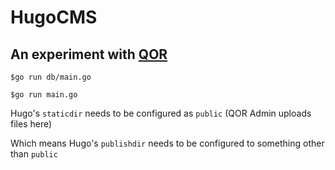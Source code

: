 # HugoCMS

## An experiment with [QOR](https://github.com/qor/)

`$go run db/main.go`

`$go run main.go`

Hugo's `staticdir` needs to be configured as `public` (QOR Admin uploads files here)

Which  means Hugo's `publishdir` needs to be configured to something other than `public`
